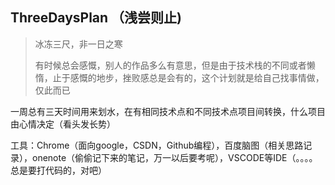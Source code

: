## ThreeDaysPlan  （浅尝则止)

> 冰冻三尺，非一日之寒
>
> 有时候总会感慨，别人的作品多么有意思，但是由于技术栈的不同或者懒惰，止于感慨的地步，挫败感总是会有的，这个计划就是给自己找事情做，仅此而已

一周总有三天时间用来划水，在有相同技术点和不同技术点项目间转换，什么项目由心情决定（看头发长势）



工具：Chrome（面向google，CSDN，Github编程），百度脑图（相关思路记录），onenote（偷偷记下来的笔记，万一以后要考呢），VSCODE等IDE（。。。。总是要打代码的，对吧）